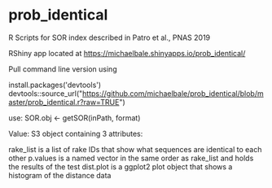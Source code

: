# prob_identical
R Scripts for SOR index described in Patro et al., PNAS 2019

RShiny app located at https://michaelbale.shinyapps.io/prob_identical/


Pull command line version using

install.packages('devtools')
devtools::source_url("https://github.com/michaelbale/prob_identical/blob/master/prob_identical.r?raw=TRUE")


use:
SOR.obj <- getSOR(inPath, format)

Value:
S3 object containing 3 attributes:

rake_list is a list of rake IDs that show what sequences are identical to each other
p.values is a named vector in the same order as rake_list and holds the results of the test
dist.plot is a ggplot2 plot object that shows a histogram of the distance data
